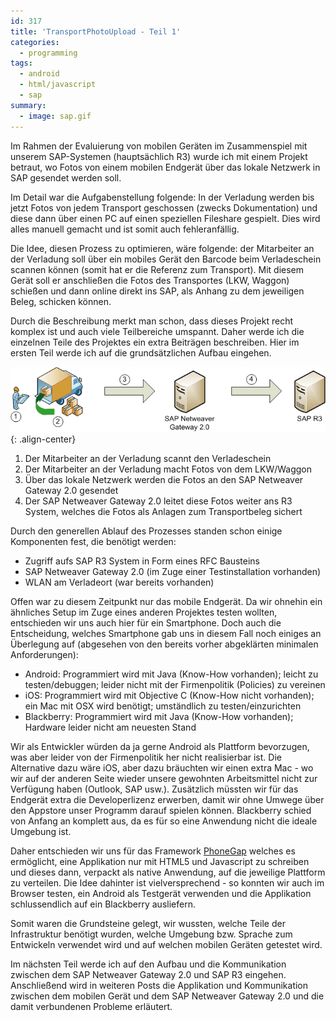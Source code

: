 ```yaml
---
id: 317
title: 'TransportPhotoUpload - Teil 1'
categories:
  - programming
tags:  
  - android
  - html/javascript
  - sap
summary:
  - image: sap.gif  
---
```

Im Rahmen der Evaluierung von mobilen Geräten im Zusammenspiel mit unserem SAP-Systemen (hauptsächlich R3) wurde ich mit einem Projekt betraut, wo Fotos von einem mobilen Endgerät über das lokale Netzwerk in SAP gesendet werden soll.

Im Detail war die Aufgabenstellung folgende: In der Verladung werden bis jetzt Fotos von jedem Transport geschossen (zwecks Dokumentation) und diese dann über einen PC auf einen speziellen Fileshare gespielt. Dies wird alles manuell gemacht und ist somit auch fehleranfällig.

Die Idee, diesen Prozess zu optimieren, wäre folgende: der Mitarbeiter an der Verladung soll über ein mobiles Gerät den Barcode beim Verladeschein scannen können (somit hat er die Referenz zum Transport). Mit diesem Gerät soll er anschließen die Fotos des Transportes (LKW, Waggon) schießen und dann online direkt ins SAP, als Anhang zu dem jeweiligen Beleg, schicken können.

Durch die Beschreibung merkt man schon, dass dieses Projekt recht komplex ist und auch viele Teilbereiche umspannt. Daher werde ich die einzelnen Teile des Projektes ein extra Beiträgen beschreiben. Hier im ersten Teil werde ich auf die grundsätzlichen Aufbau eingehen.

![Ablauf_TransportPhotoUpload](/images/2012/05/ablauf_tpu.gif){: .align-center}

1. Der Mitarbeiter an der Verladung scannt den Verladeschein
2. Der Mitarbeiter an der Verladung macht Fotos von dem LKW/Waggon
3. Über das lokale Netzwerk werden die Fotos an den SAP Netweaver Gateway 2.0 gesendet
4. Der SAP Netweaver Gateway 2.0 leitet diese Fotos weiter ans R3 System, welches die Fotos als Anlagen zum Transportbeleg sichert

Durch den generellen Ablauf des Prozesses standen schon einige Komponenten fest, die benötigt werden:

* Zugriff aufs SAP R3 System in Form eines RFC Bausteins
* SAP Netweaver Gateway 2.0 (im Zuge einer Testinstallation vorhanden)
* WLAN am Verladeort (war bereits vorhanden)

Offen war zu diesem Zeitpunkt nur das mobile Endgerät. Da wir ohnehin ein ähnliches Setup im Zuge eines anderen Projektes testen wollten, entschieden wir uns auch hier für ein Smartphone. Doch auch die Entscheidung, welches Smartphone gab uns in diesem Fall noch einiges an Überlegung auf (abgesehen von den bereits vorher abgeklärten minimalen Anforderungen):

* Android: Programmiert wird mit Java (Know-How vorhanden); leicht zu testen/debuggen; leider nicht mit der Firmenpolitik (Policies) zu vereinen
* iOS: Programmiert wird mit Objective C (Know-How nicht vorhanden); ein Mac mit OSX wird benötigt; umständlich zu testen/einzurichten
* Blackberry: Programmiert wird mit Java (Know-How vorhanden); Hardware leider nicht am neuesten Stand

Wir als Entwickler würden da ja gerne Android als Plattform bevorzugen, was aber leider von der Firmenpolitik her nicht realisierbar ist. Die Alternative dazu wäre iOS, aber dazu bräuchten wir einen extra Mac - wo wir auf der anderen Seite wieder unsere gewohnten Arbeitsmittel nicht zur Verfügung haben (Outlook, SAP usw.). Zusätzlich müssten wir für das Endgerät extra die Developerlizenz erwerben, damit wir ohne Umwege über den Appstore unser Programm darauf spielen können. Blackberry schied von Anfang an komplett aus, da es für so eine Anwendung nicht die ideale Umgebung ist.

Daher entschieden wir uns für das Framework [PhoneGap](http://phonegap.com/) welches es ermöglicht, eine Applikation nur mit HTML5 und Javascript zu schreiben und dieses dann, verpackt als native Anwendung, auf die jeweilige Plattform zu verteilen. Die Idee dahinter ist vielversprechend - so konnten wir auch im Browser testen, ein Android als Testgerät verwenden und die Applikation schlussendlich auf ein Blackberry ausliefern.

Somit waren die Grundsteine gelegt, wir wussten, welche Teile der Infrastruktur benötigt wurden, welche Umgebung bzw. Sprache zum Entwickeln verwendet wird und auf welchen mobilen Geräten getestet wird.

Im nächsten Teil werde ich auf den Aufbau und die Kommunikation zwischen dem SAP Netweaver Gateway 2.0 und SAP R3 eingehen. Anschließend wird in weiteren Posts die Applikation und Kommunikation zwischen dem mobilen Gerät und dem SAP Netweaver Gateway 2.0 und die damit verbundenen Probleme erläutert.
